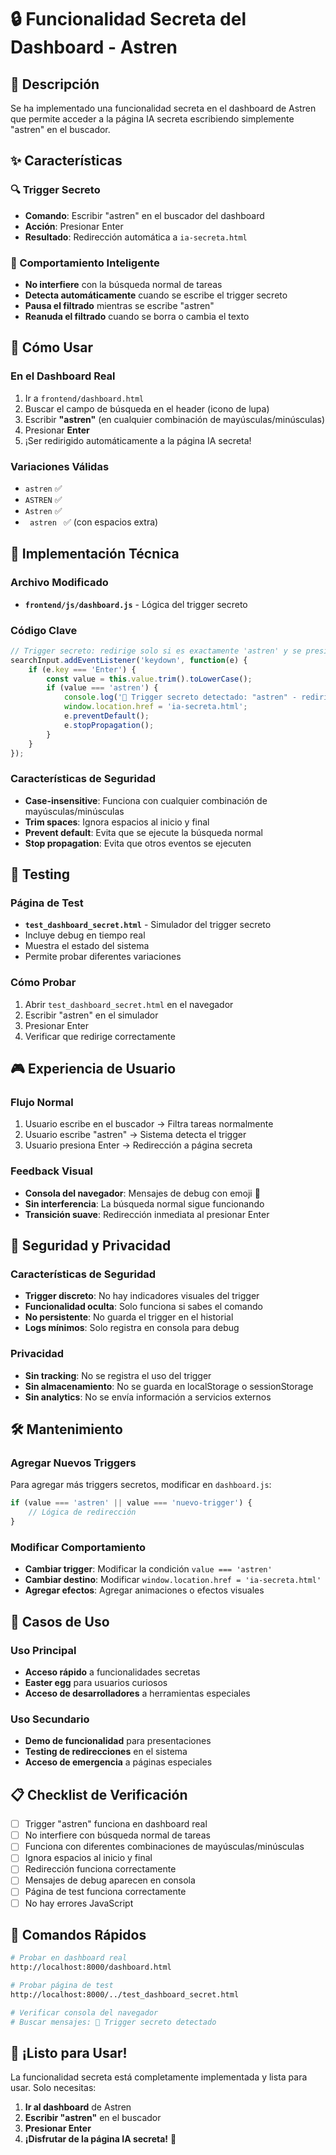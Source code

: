 # 🔒 Funcionalidad Secreta del Dashboard - Astren

## 🎯 Descripción
Se ha implementado una funcionalidad secreta en el dashboard de Astren que permite acceder a la página IA secreta escribiendo simplemente "astren" en el buscador.

## ✨ Características

### 🔍 Trigger Secreto
- **Comando**: Escribir "astren" en el buscador del dashboard
- **Acción**: Presionar Enter
- **Resultado**: Redirección automática a `ia-secreta.html`

### 🎨 Comportamiento Inteligente
- **No interfiere** con la búsqueda normal de tareas
- **Detecta automáticamente** cuando se escribe el trigger secreto
- **Pausa el filtrado** mientras se escribe "astren"
- **Reanuda el filtrado** cuando se borra o cambia el texto

## 🚀 Cómo Usar

### En el Dashboard Real
1. Ir a `frontend/dashboard.html`
2. Buscar el campo de búsqueda en el header (icono de lupa)
3. Escribir **"astren"** (en cualquier combinación de mayúsculas/minúsculas)
4. Presionar **Enter**
5. ¡Ser redirigido automáticamente a la página IA secreta!

### Variaciones Válidas
- `astren` ✅
- `ASTREN` ✅
- `Astren` ✅
- `  astren  ` ✅ (con espacios extra)

## 🔧 Implementación Técnica

### Archivo Modificado
- **`frontend/js/dashboard.js`** - Lógica del trigger secreto

### Código Clave
```javascript
// Trigger secreto: redirige solo si es exactamente 'astren' y se presiona Enter
searchInput.addEventListener('keydown', function(e) {
    if (e.key === 'Enter') {
        const value = this.value.trim().toLowerCase();
        if (value === 'astren') {
            console.log('🎯 Trigger secreto detectado: "astren" - redirigiendo a ia-secreta.html');
            window.location.href = 'ia-secreta.html';
            e.preventDefault();
            e.stopPropagation();
        }
    }
});
```

### Características de Seguridad
- **Case-insensitive**: Funciona con cualquier combinación de mayúsculas/minúsculas
- **Trim spaces**: Ignora espacios al inicio y final
- **Prevent default**: Evita que se ejecute la búsqueda normal
- **Stop propagation**: Evita que otros eventos se ejecuten

## 🧪 Testing

### Página de Test
- **`test_dashboard_secret.html`** - Simulador del trigger secreto
- Incluye debug en tiempo real
- Muestra el estado del sistema
- Permite probar diferentes variaciones

### Cómo Probar
1. Abrir `test_dashboard_secret.html` en el navegador
2. Escribir "astren" en el simulador
3. Presionar Enter
4. Verificar que redirige correctamente

## 🎮 Experiencia de Usuario

### Flujo Normal
1. Usuario escribe en el buscador → Filtra tareas normalmente
2. Usuario escribe "astren" → Sistema detecta el trigger
3. Usuario presiona Enter → Redirección a página secreta

### Feedback Visual
- **Consola del navegador**: Mensajes de debug con emoji 🎯
- **Sin interferencia**: La búsqueda normal sigue funcionando
- **Transición suave**: Redirección inmediata al presionar Enter

## 🔐 Seguridad y Privacidad

### Características de Seguridad
- **Trigger discreto**: No hay indicadores visuales del trigger
- **Funcionalidad oculta**: Solo funciona si sabes el comando
- **No persistente**: No guarda el trigger en el historial
- **Logs mínimos**: Solo registra en consola para debug

### Privacidad
- **Sin tracking**: No se registra el uso del trigger
- **Sin almacenamiento**: No se guarda en localStorage o sessionStorage
- **Sin analytics**: No se envía información a servicios externos

## 🛠️ Mantenimiento

### Agregar Nuevos Triggers
Para agregar más triggers secretos, modificar en `dashboard.js`:

```javascript
if (value === 'astren' || value === 'nuevo-trigger') {
    // Lógica de redirección
}
```

### Modificar Comportamiento
- **Cambiar trigger**: Modificar la condición `value === 'astren'`
- **Cambiar destino**: Modificar `window.location.href = 'ia-secreta.html'`
- **Agregar efectos**: Agregar animaciones o efectos visuales

## 🎯 Casos de Uso

### Uso Principal
- **Acceso rápido** a funcionalidades secretas
- **Easter egg** para usuarios curiosos
- **Acceso de desarrolladores** a herramientas especiales

### Uso Secundario
- **Demo de funcionalidad** para presentaciones
- **Testing de redirecciones** en el sistema
- **Acceso de emergencia** a páginas especiales

## 📋 Checklist de Verificación

- [ ] Trigger "astren" funciona en dashboard real
- [ ] No interfiere con búsqueda normal de tareas
- [ ] Funciona con diferentes combinaciones de mayúsculas/minúsculas
- [ ] Ignora espacios al inicio y final
- [ ] Redirección funciona correctamente
- [ ] Mensajes de debug aparecen en consola
- [ ] Página de test funciona correctamente
- [ ] No hay errores JavaScript

## 🚀 Comandos Rápidos

```bash
# Probar en dashboard real
http://localhost:8000/dashboard.html

# Probar página de test
http://localhost:8000/../test_dashboard_secret.html

# Verificar consola del navegador
# Buscar mensajes: 🎯 Trigger secreto detectado
```

## 🎉 ¡Listo para Usar!

La funcionalidad secreta está completamente implementada y lista para usar. Solo necesitas:

1. **Ir al dashboard** de Astren
2. **Escribir "astren"** en el buscador
3. **Presionar Enter**
4. **¡Disfrutar de la página IA secreta!** 🎯 